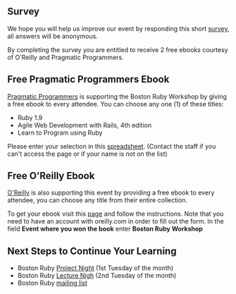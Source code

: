 ## Survey

We hope you will help us improve our event by responding
this short [survey](https://docs.google.com/spreadsheet/viewform?formkey=dFNmcmFrRUNRSjVQOWpGZ0xmcUpPb2c6MQ),
all answers will be anonymous.

By completing the survey you are entitled to receive
2 free ebooks courtesy of O'Reilly and Pragmatic Programmers.


## Free Pragmatic Programmers Ebook

[Pragmatic Programmers](http://pragprog.com/)
is supporting the Boston Ruby Workshop by giving a free ebook
to every attendee. You can choose any one (1) of these titles:

* Ruby 1.9
* Agile Web Development with Rails, 4th edition
* Learn to Program using Ruby

Please enter your selection in this [spreadsheet](https://docs.google.com/spreadsheet/ccc?key=0AqqQWm5UoGQqdGdkdEhsRWxJTy1yT0NOWGhGejVIR2c).
(Contact the staff if you can't access the page or
if your name is not on the list)


## Free O'Reilly Ebook

[O'Reilly](http://oreilly.com/)
is also supporting this event by providing a free ebook to
every attendee, you can choose any title from their entire
collection.

To get your ebook visit this
[page](http://oreilly.com/go/ebookrequest) and follow
the instructions. Note that you need to have an account with
oreilly.com in order to fill out the form.
In the field **Event where you won the book** enter
**Boston Ruby Workshop**


## Next Steps to Continue Your Learning

* Boston Ruby [Project Night](http://project-night.bostonrb.org/) (1st Tuesday of the month)
* Boston Ruby [Lecture Nigh](http://bostonrb.org/) (2nd Tuesday of the month)
* Boston Ruby [mailing list](http://groups.google.com/group/boston-rubygroup)

